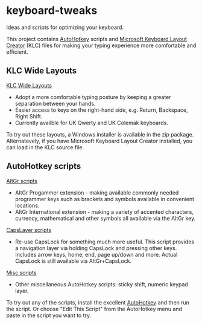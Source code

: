 keyboard-tweaks
===============

Ideas and scripts for optimizing your keyboard.

This project contains [AutoHotkey](http://ahkscript.org/ "AutoHotkey") scripts and [Microsoft Keyboard Layout Creator](http://msdn.microsoft.com/en-GB/goglobal/bb964665.aspx "Keyboard Layout Creator") (KLC) files for making your typing experience more comfortable and efficient.

## KLC Wide Layouts

[KLC Wide Layouts](KLC/ "KLC Wide Layouts")
- Adopt a more comfortable typing posture by keeping a greater separation between your hands.
- Easier access to keys on the right-hand side, e.g. Return, Backspace, Right Shift.
- Currently availble for UK Qwerty and UK Colemak keyboards.

To try out these layouts, a Windows installer is available in the zip package. Alternatevely, if you have Microsoft Keyboard Layout Creator installed, you can load in the KLC source file.

## AutoHotkey scripts

[AltGr scripts](AltGr/ "AltGr scripts")
- AltGr Progammer extension - making available commonly needed programmer keys such as brackets and symbols available in convenient locations.
- AltGr International extension - making a variety of accented characters, currency, mathematical and other symbols all available via the AltGr key.

[CapsLayer scripts](CapsLayer/ "CapsLayer scripts]")
- Re-use CapsLock for something much more useful. This script provides a navigation layer via holding CapsLock and pressing other keys. Includes arrow keys, home, end, page up/down and more. Actual CapsLock is still available via AltGr+CapsLock.

[Misc scripts](Misc/ "Misc scripts]")
- Other miscellaneous AutoHotkey scripts: sticky shift, numeric keypad layer.

To try out any of the scripts, install the excellent [AutoHotkey](http://ahkscript.org/ "AutoHotkey") and then run the script. Or choose "Edit This Script" from the AutoHotkey menu and paste in the script you want to try.
